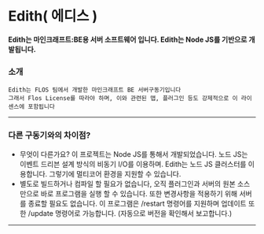# Edith( 에디스 )

__Edith는 마인크래프트:BE용 서버 소프트웨어 입니다. Edith는 Node JS를 기반으로 개발됩니다.__

### 소개
    Edith는 FLOS 팀에서 개발한 마인크래프트 BE 서버구동기입니다
    그래서 Flos License를 따라야 하며, 이와 관련된 맵, 플러그인 등도 강제적으로 이 라이센스에 포함됩니다
-------------
### 다른 구동기와의 차이점?
- 무엇이 다른가요?
이 프로젝트는 Node JS를 통해서 개발되었습니다. 노드 JS는 이벤트 드리븐 설계 방식의 비동기 I/O를 이용하며. Edith는 노드 JS 클러스터를 이용합니다. 그렇기에 멀티코어 환경을 지원할 수 있습니다.
- 별도로 빌드하거나 컴파일 할 필요가 없습니다, 오직 플러그인과 서버의 원본 소스만으로 바로 프로그램을 실행 할 수 있습니다. 또한 변경사항을 적용하기 위해 서버를 종료할 필요도 없습니다. 이 프로그램은 /restart 명령어를 지원하며 업데이트 또한 /update 명령어로 가능합니다. (자동으로 버전을 확인해서 보고합니다.)
-------------
